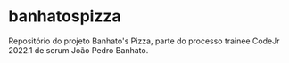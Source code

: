 # banhatospizza
Repositório do projeto Banhato's Pizza, parte do processo trainee CodeJr 2022.1 de scrum João Pedro Banhato.
